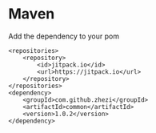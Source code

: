 # Maven
Add the dependency to your pom
```
<repositories>
	<repository>
		<id>jitpack.io</id>
		<url>https://jitpack.io</url>
	</repository>
</repositories> 
<dependency>
    <groupId>com.github.zhezi</groupId>
    <artifactId>common</artifactId>
    <version>1.0.2</version>
</dependency>
```
